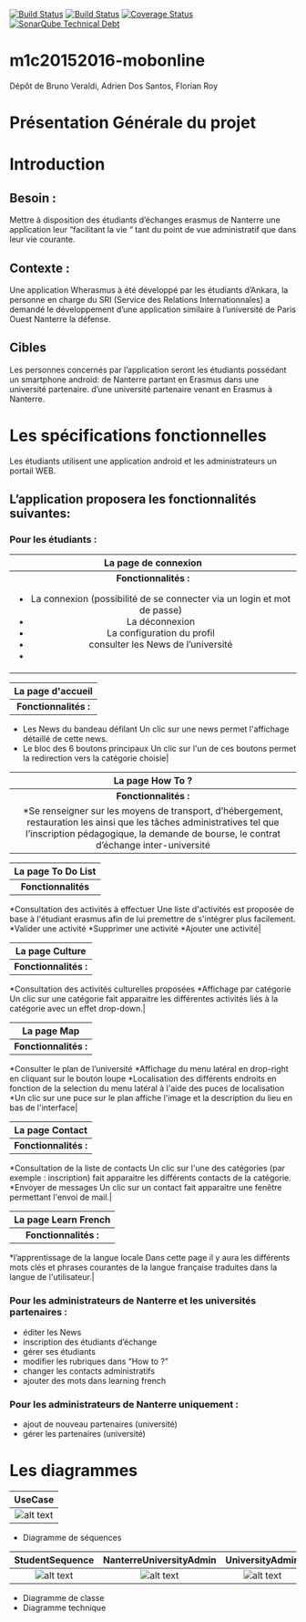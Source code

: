 [![Build Status](https://travis-ci.org/Miage-Paris-Ouest/m1c20152016-mobonline.svg?branch=master)](https://travis-ci.org/Miage-Paris-Ouest/m1c20152016-mobonline)
[![Build Status](https://www.bitrise.io/app/b8e29b159097b3aa.svg?token=-r6AHWMQwkUwy5rsRsW4Kw&branch=master)](https://www.bitrise.io/app/b8e29b159097b3aa)
[![Coverage Status](https://coveralls.io/github/Miage-Paris-Ouest/froy/badge.svg?branch=master&service=github)](https://coveralls.io/github/Miage-Paris-Ouest/froy?branch=master)
[![SonarQube Technical Debt](https://img.shields.io/badge/technical%20debt-0.0%-brightgreen.svg)](http://localhost:9000/dashboard/index/fr.uparis10.pascalpoizat:template-java-project)
# m1c20152016-mobonline
Dépôt de Bruno Veraldi, Adrien Dos Santos, Florian Roy


# Présentation Générale du projet

# Introduction

## Besoin : 
Mettre à disposition des étudiants d’échanges  erasmus de Nanterre une application leur “facilitant la vie “ tant du point de vue administratif que dans leur vie courante.


## Contexte :
Une  application Wherasmus à été développé par les étudiants d’Ankara, la personne en charge du SRI (Service des Relations Internationnales) a demandé le développement d’une application similaire à l’université de  Paris Ouest Nanterre la défense.


## Cibles
Les personnes concernés par l’application seront les étudiants possédant un smartphone android:
de Nanterre partant en Erasmus dans une université partenaire.
d’une université partenaire venant en Erasmus à Nanterre. 


# Les spécifications fonctionnelles
Les étudiants utilisent une application android et les administrateurs un portail WEB.

## L’application proposera les fonctionnalités suivantes:
### Pour les étudiants :


|La page de connexion|
|:---:|
|**Fonctionnalités :** <ul><li> La connexion (possibilité de se connecter via un login et mot de passe)</li><li> La déconnexion </li><li> La configuration du profil </li><li> consulter les News de l’université</li><li>|


|La page d'accueil|
|:---:|
|**Fonctionnalités :**
* Les News du bandeau défilant
Un clic sur une news permet l'affichage détaillé de cette news.
* Le bloc des 6 boutons principaux
Un clic sur l'un de ces boutons permet la redirection vers la catégorie choisie|

|La page How To ?|
|:---:|
|**Fonctionnalités :**
*Se renseigner sur les moyens de transport, d’hébergement, restauration les ainsi que les tâches administratives tel que l’inscription pédagogique, la demande de bourse, le contrat d’échange inter-université|


|La page To Do List|
|:---:|
|**Fonctionnalités**
*Consultation des activités à effectuer
Une liste d'activités est proposée de base à l'étudiant erasmus afin de lui premettre de s'intégrer plus facilement.
*Valider une activité
*Supprimer une activité
*Ajouter une activité|


|La page Culture|
|:---:|
|**Fonctionnalités :**
*Consultation des activités culturelles proposées
*Affichage par catégorie
Un clic sur une catégorie fait apparaitre les différentes activités liés à la catégorie avec un effet drop-down.|


|La page Map|
|:---:|
|**Fonctionnalités :**
*Consulter le plan de l’université
*Affichage du menu latéral en drop-right en cliquant sur le bouton loupe
*Localisation des différents endroits en fonction de la selection du menu latéral à l'aide des puces de localisation
*Un clic sur une puce sur le plan affiche l'image et la description du lieu en bas de l'interface|




|La page Contact|
|:---:|
|**Fonctionnalités :**
*Consultation de la liste de contacts
Un clic sur l'une des catégories (par exemple : inscription) fait apparaitre les différents contacts de la catégorie.
*Envoyer de messages
Un clic sur un contact fait apparaitre une fenêtre permettant l'envoi de mail.|


|La page Learn French|
|:---:|
|**Fonctionnalités :**
*l’apprentissage de la langue locale
Dans cette page il y aura les différents mots clés et phrases courantes de la langue française traduites dans la langue de l'utilisateur.|



### Pour les administrateurs de Nanterre et les universités partenaires :
* éditer les News
* inscription des étudiants d’échange
* gérer ses étudiants
* modifier les rubriques dans “How to ?”
* changer les contacts administratifs
* ajouter des mots dans learning french

### Pour les administrateurs de Nanterre uniquement :
* ajout de nouveau partenaires (université)
* gérer les partenaires (université)

# Les diagrammes

|UseCase|
|:---:|
|![alt text](https://github.com/Miage-Paris-Ouest/m1c20152016-mobonline/blob/master/diagrams/UseCase.png "Use case")|

* Diagramme de séquences

|StudentSequence|NanterreUniversityAdmin|UniversityAdmin|
|:---:|:---:|:---:|
|![alt text](https://github.com/Miage-Paris-Ouest/m1c20152016-mobonline/blob/master/diagrams/StudentSequence.png "StudentSequence")|![alt text](https://github.com/Miage-Paris-Ouest/m1c20152016-mobonline/blob/master/diagrams/NanterreUniversityAdmin.png "NanterreUniversityAdmin")|![alt text](https://github.com/Miage-Paris-Ouest/m1c20152016-mobonline/blob/master/diagrams/UniversityAdmin.png "UniversityAdmin")|


* Diagramme de classe
* Diagramme technique

